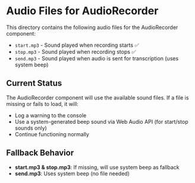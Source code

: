 # Audio Files for AudioRecorder

This directory contains the following audio files for the AudioRecorder component:

- `start.mp3` - Sound played when recording starts ✅
- `stop.mp3` - Sound played when recording stops ✅
- `send.mp3` - Sound played when audio is sent for transcription (uses system beep)

## Current Status

The AudioRecorder component will use the available sound files. If a file is missing or fails to load, it will:
- Log a warning to the console
- Use a system-generated beep sound via Web Audio API (for start/stop sounds only)
- Continue functioning normally

## Fallback Behavior

- **start.mp3 & stop.mp3**: If missing, will use system beep as fallback
- **send.mp3**: Uses system beep (no file needed)
